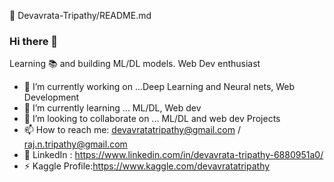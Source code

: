 :lion: Devavrata-Tripathy/README.md
### Hi there 👋
  Learning :books: and building ML/DL models. Web Dev enthusiast   
  
- 🔭 I’m currently working on ...Deep Learning and Neural nets, Web Development 
- 🌱 I’m currently learning ... ML/DL, Web dev 
- 👯 I’m looking to collaborate on ... ML/DL and web dev Projects 
- 📫 How to reach me: devavratatripathy@gmail.com / raj.n.tripathy@gmail.com
- 👔 LinkedIn : https://www.linkedin.com/in/devavrata-tripathy-6880951a0/
- ⚡ Kaggle Profile:https://www.kaggle.com/devavratatripathy
<!--
**Devavrata-Tripathy/Devavrata-Tripathy** is a ✨ _special_ ✨ repository because its `README.md` (this file) appears on your GitHub profile.

Here are some ideas to get you started:

- 🔭 I’m currently working on ...Deep Learning and Neural nets, Web Development 
- 🌱 I’m currently learning ... ML/DL, Web dev 
- 👯 I’m looking to collaborate on ... ML/DL and web dev Projects 
- 📫 How to reach me: devavratatripathy@gmail.com / raj.n.tripathy@gmail.com
- 👔 LinkedIn : https://www.linkedin.com/in/devavrata-tripathy-6880951a0/
- ⚡ Kaggle Profile:https://www.kaggle.com/devavratatripathy
-->
